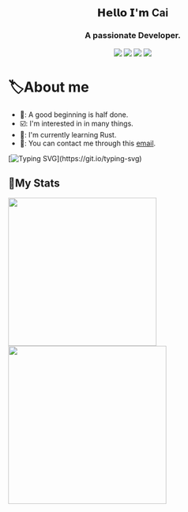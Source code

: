 <h2 align="center">𝗛𝗲𝗹𝗹𝗼 𝗜'𝗺 Cai</h2>

<h3 align="center">A passionate Developer.</h3>

<div align="center">
  <a href="https://www.linux.org"><img src="https://img.shields.io/badge/OS-Linux-e06c75?style=for-the-badge&logoColor=7287fd&logo=linux&color=7287fd&labelColor=1E1E2E" /></a>
	<a href="https://archlinux.org"><img src="https://img.shields.io/badge/DISTRO-Arch-56b6c2?style=for-the-badge&logo=arch-linux&logoColor=7287fd&color=7287fd&labelColor=1E1E2E" /></a>
    <a href="https://dwm.suckless.org"><img src="https://img.shields.io/badge/DE-KDE-005577?style=for-the-badge&logo=kde&color=7287fd&logoColor=7287fd&labelColor=1E1E2E" /></a>
	<a href="https://neovim.io"><img src="https://img.shields.io/badge/Vim-LunarVim-98c379?style=for-the-badge&logo=neovim&color=7287fd&logoColor=7287fd&labelColor=1E1E2E" /></a>
</div>

# 🏷️About me

- 📖: A good beginning is half done.
- ☑️: I'm interested in in many things.
- 🎯: I'm currently learning Rust.
- 📧: You can contact me through this [email](mailto:tech@sehnsucht.top).



[![Typing SVG](https://readme-typing-svg.herokuapp.com?color=E4E4E4&lines=Live+well+and+meet+slowly.)](https://git.io/typing-svg)

## 🌠My Stats

<div alig="center">
    <a href="https://github.com/anuraghazra/github-readme-stats">
        <img width="300px" src="https://github-readme-stats.vercel.app/api?username=hexWars&show_icons=true&theme=tokyonight">
    </a>
    <a href="https://github.com/anuraghazra/github-readme-stats">
        <img width="320px" src="https://github-readme-streak-stats.herokuapp.com?user=hexWars&theme=tokyonight">
    </a>
</div>


